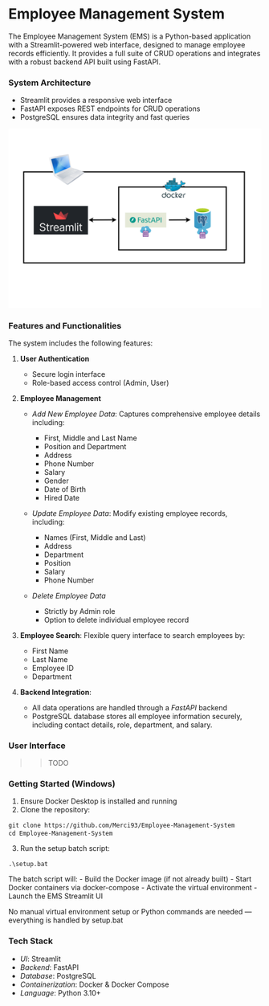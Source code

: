 # Employee Management System
The Employee Management System (EMS) is a Python-based application with a Streamlit-powered web interface, designed to manage employee records efficiently. It provides a full suite of CRUD operations and integrates with a robust backend API built using FastAPI.

### System Architecture
- Streamlit provides a responsive web interface
- FastAPI exposes REST endpoints for CRUD operations
- PostgreSQL ensures data integrity and fast queries

![](img/overview.png)


### Features and Functionalities
The system includes the following features:
1. **User Authentication**
    - Secure login interface
    - Role-based access control (Admin, User)

2. **Employee Management**
    - *Add New Employee Data*: Captures comprehensive employee details including:
        - First, Middle and Last Name
        - Position and Department
        - Address
        - Phone Number
        - Salary
        - Gender
        - Date of Birth
        - Hired Date
    
    - *Update Employee Data*: Modify existing employee records, including:
        - Names (First, Middle and Last)
        - Address
        - Department
        - Position
        - Salary
        - Phone Number
    
    - *Delete Employee Data*
        - Strictly by Admin role
        - Option to delete individual employee record


3. **Employee Search**: Flexible query interface to search employees by:
    - First Name
    - Last Name
    - Employee ID
    - Department

4. **Backend Integration**:
    - All data operations are handled through a *FastAPI* backend
    - PostgreSQL database stores all employee information securely, including contact details, role, department, and salary.

 

### User Interface
>> TODO


### Getting Started (Windows)
1. Ensure Docker Desktop is installed and running
2. Clone the repository:
````
git clone https://github.com/Merci93/Employee-Management-System
cd Employee-Management-System
````

3. Run the setup batch script:
````
.\setup.bat
````

The batch script will:
    - Build the Docker image (if not already built)
    - Start Docker containers via docker-compose
    - Activate the virtual environment
    - Launch the EMS Streamlit UI

No manual virtual environment setup or Python commands are needed — everything is handled by setup.bat


### Tech Stack
 - *UI*: Streamlit
 - *Backend*: FastAPI
 - *Database*: PostgreSQL
 - *Containerization*: Docker & Docker Compose
 - *Language*: Python 3.10+
